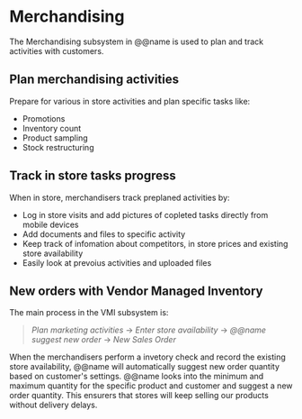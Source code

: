 # Merchandising

The Merchandising subsystem in @@name is used to plan and track activities with customers. 

## Plan merchandising activities

Prepare for various in store activities and plan specific tasks like:
* Promotions
* Inventory count
* Product sampling
* Stock restructuring

## Track in store tasks progress

When in store, merchandisers track preplaned activities by:
* Log in store visits and add pictures of copleted tasks directly from mobile devices
* Add documents and files to specific activity 
* Keep track of infomation about competitors, in store prices and existing store availability
* Easily look at prevoius activities and uploaded files 

## New orders with Vendor Managed Inventory

The main process in the VMI subsystem is:
> *Plan marketing activities* → *Enter store availability* → *@@name suggest new order* → *New Sales Order*

When the merchandisers perform a invetory check and record the existing store availability, @@name will automatically suggest new order quantity based on customer's settings.
@@name looks into the minimum and maximum quantity for the specific product and customer and suggest a new order quantity. 
This ensurers that stores will keep selling our products without delivery delays.

